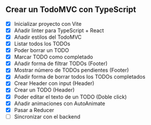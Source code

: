 ## Crear un TodoMVC con TypeScript

- [x] Inicializar proyecto con Vite
- [x] Añadir linter para TypeScript + React
- [x] Añadir estilos del TodoMVC
- [x] Listar todos los TODOs
- [x] Poder borrar un TODO
- [x] Marcar TODO como completado
- [x] Añadir forma de filtrar TODOs (Footer)
- [x] Mostrar número de TODOs pendientes (Footer)
- [x] Añadir forma de borrar todos los TODOs completados
- [x] Crear Header con input (Header)
- [x] Crear un TODO (Header)
- [x] Poder editar el texto de un TODO (Doble click)
- [x] Añadir animaciones con AutoAnimate
- [x] Pasar a Reducer
- [ ] Sincronizar con el backend
